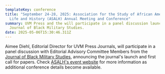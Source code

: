 ```yaml
---
templateKey: conference
title: "September 24-28, 2025: Association for the Study of African American
  Life and History (ASALH) Annual Meeting and Conference"
summary: UVM Press and the will participate in a panel discussion launching the
  Journal of Black Military Studies.
date: 2025-05-06T15:30:46.311Z
---
```

A﻿imee Diehl, Editorial Director for UVM Press Journals, will participate in a panel discussion with Editorial Advisory Committee Members from the [Journal of Black Military Studies](https://journals.uvm.edu/jbms), announcing the journal's launch and first call for papers. Check [ASALH's event website](https://asalh.org/conference/) for more information as additional conference details become available.